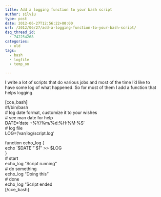 ```yaml
---
title: Add a logging function to your bash script
author: silviu
type: post
date: 2012-06-27T12:56:22+00:00
url: /2012/06/27/add-a-logging-function-to-your-bash-script/
dsq_thread_id:
  - 742254268
categories:
  - old
tags:
  - bash
  - logfile
  - temp_on

---
```

I write a lot of scripts that do various jobs and most of the time I&#8217;d like to have some log of what happened. So for most of them I add a function that helps logging.

[cce_bash]  
#!/bin/bash  
\# log date format, customize it to your wishes  
\# see man date for help  
DATE=&#8217;date +%Y/%m/%d:%H:%M:%S&#8217;  
\# log file  
LOG=&#8217;/var/log/script.log&#8217;

function echo_log {  
echo \`$DATE\`&#8221; $1&#8243; >> $LOG  
}  
\# start  
echo_log &#8220;Script running&#8221;  
\# do something  
echo_log &#8220;Doing this&#8221;  
\# done  
echo_log &#8220;Script ended  
[/cce_bash]